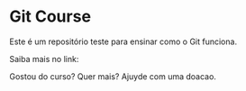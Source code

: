 # Git Course


Este é um repositório teste para ensinar como o Git funciona.

Saiba mais no link: 



Gostou do curso? Quer mais? Ajuyde com uma doacao.
